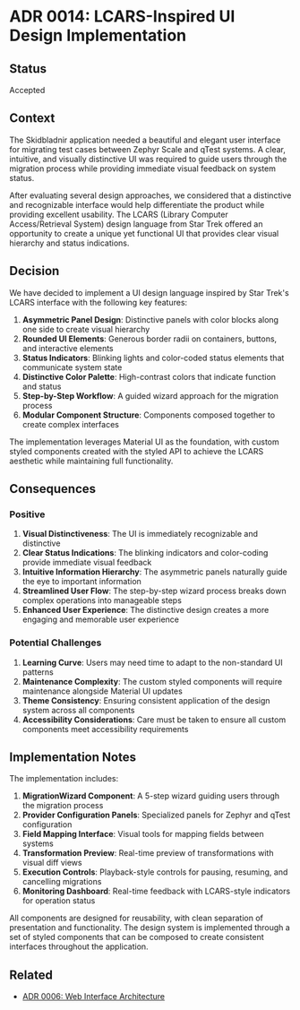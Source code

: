 # ADR 0014: LCARS-Inspired UI Design Implementation

## Status

Accepted

## Context

The Skidbladnir application needed a beautiful and elegant user interface for migrating test cases between Zephyr Scale and qTest systems. A clear, intuitive, and visually distinctive UI was required to guide users through the migration process while providing immediate visual feedback on system status.

After evaluating several design approaches, we considered that a distinctive and recognizable interface would help differentiate the product while providing excellent usability. The LCARS (Library Computer Access/Retrieval System) design language from Star Trek offered an opportunity to create a unique yet functional UI that provides clear visual hierarchy and status indications.

## Decision

We have decided to implement a UI design language inspired by Star Trek's LCARS interface with the following key features:

1. **Asymmetric Panel Design**: Distinctive panels with color blocks along one side to create visual hierarchy
2. **Rounded UI Elements**: Generous border radii on containers, buttons, and interactive elements
3. **Status Indicators**: Blinking lights and color-coded status elements that communicate system state
4. **Distinctive Color Palette**: High-contrast colors that indicate function and status
5. **Step-by-Step Workflow**: A guided wizard approach for the migration process
6. **Modular Component Structure**: Components composed together to create complex interfaces

The implementation leverages Material UI as the foundation, with custom styled components created with the styled API to achieve the LCARS aesthetic while maintaining full functionality.

## Consequences

### Positive

1. **Visual Distinctiveness**: The UI is immediately recognizable and distinctive
2. **Clear Status Indications**: The blinking indicators and color-coding provide immediate visual feedback
3. **Intuitive Information Hierarchy**: The asymmetric panels naturally guide the eye to important information
4. **Streamlined User Flow**: The step-by-step wizard process breaks down complex operations into manageable steps
5. **Enhanced User Experience**: The distinctive design creates a more engaging and memorable user experience

### Potential Challenges

1. **Learning Curve**: Users may need time to adapt to the non-standard UI patterns
2. **Maintenance Complexity**: The custom styled components will require maintenance alongside Material UI updates
3. **Theme Consistency**: Ensuring consistent application of the design system across all components
4. **Accessibility Considerations**: Care must be taken to ensure all custom components meet accessibility requirements

## Implementation Notes

The implementation includes:

1. **MigrationWizard Component**: A 5-step wizard guiding users through the migration process
2. **Provider Configuration Panels**: Specialized panels for Zephyr and qTest configuration
3. **Field Mapping Interface**: Visual tools for mapping fields between systems
4. **Transformation Preview**: Real-time preview of transformations with visual diff views
5. **Execution Controls**: Playback-style controls for pausing, resuming, and cancelling migrations
6. **Monitoring Dashboard**: Real-time feedback with LCARS-style indicators for operation status

All components are designed for reusability, with clean separation of presentation and functionality. The design system is implemented through a set of styled components that can be composed to create consistent interfaces throughout the application.

## Related 

- [ADR 0006: Web Interface Architecture](0006-web-interface-architecture.md)